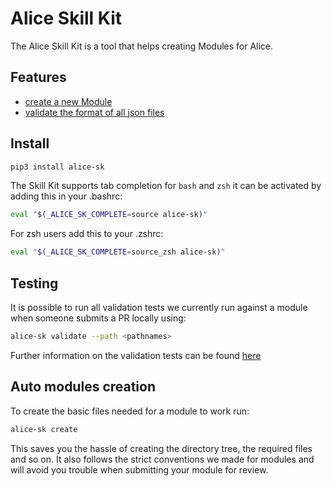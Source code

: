 # Alice Skill Kit

The Alice Skill Kit is a tool that helps creating Modules for Alice.

## Features
- [create a new Module](https://github.com/project-alice-powered-by-snips/ProjectAliceSkillKit/blob/master/CreateModules.md)
- [validate the format of all json files](https://github.com/project-alice-powered-by-snips/ProjectAliceSkillKit/blob/master/Validation.md)

## Install
```bash
pip3 install alice-sk
```
The Skill Kit supports tab completion for `bash` and `zsh` it can be activated by adding this in your .bashrc:
```bash
eval "$(_ALICE_SK_COMPLETE=source alice-sk)"
```
For zsh users add this to your .zshrc:
```bash
eval "$(_ALICE_SK_COMPLETE=source_zsh alice-sk)"
```

## Testing
It is possible to run all validation tests we currently run against a module when someone submits a PR locally using:
```bash
alice-sk validate --path <pathnames>
```
Further information on the validation tests can be found [here](https://github.com/project-alice-powered-by-snips/ProjectAliceSkillKit/blob/master/Validation.md)


## Auto modules creation
To create the basic files needed for a module to work run:
```bash
alice-sk create
```
This saves you the hassle of creating the directory tree, the required files and so on. It also follows the strict conventions we made for modules and will avoid you trouble when submitting your module for review.
